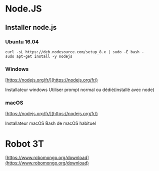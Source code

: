 # Node.JS

## Installer node.js
### Ubuntu 16.04

    curl -sL https://deb.nodesource.com/setup_8.x | sudo -E bash -
    sudo apt-get install -y nodejs

### Windows
  [https://nodejs.org/fr/](https://nodejs.org/fr/)

  Installateur windows
  Utiliser prompt normal ou dédié(installé avec node)

### macOS
  [https://nodejs.org/fr/](https://nodejs.org/fr/)

  Installateur macOS
  Bash de macOS habituel

# Robot 3T
[https://www.robomongo.org/download](https://www.robomongo.org/download)

